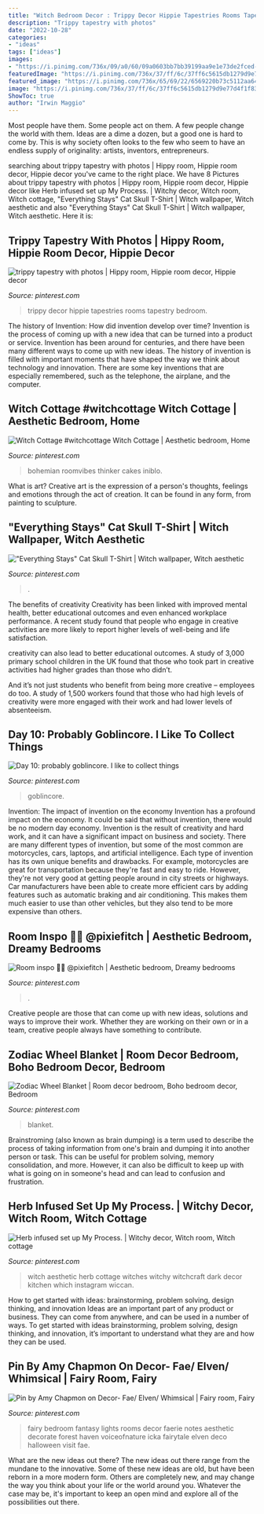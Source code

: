 ```yaml
---
title: "Witch Bedroom Decor : Trippy Decor Hippie Tapestries Rooms Tapestry Bedroom"
description: "Trippy tapestry with photos"
date: "2022-10-28"
categories:
- "ideas"
tags: ["ideas"]
images:
- "https://i.pinimg.com/736x/09/a0/60/09a0603bb7bb39199aa9e1e73de2fced--trippy-tapestries.jpg"
featuredImage: "https://i.pinimg.com/736x/37/ff/6c/37ff6c5615db1279d9e77d4f1f83e3ed.jpg"
featured_image: "https://i.pinimg.com/736x/65/69/22/6569220b73c5112aa64403ccb9480566.jpg"
image: "https://i.pinimg.com/736x/37/ff/6c/37ff6c5615db1279d9e77d4f1f83e3ed.jpg"
ShowToc: true
author: "Irwin Maggio"
---
```



Most people have them. Some people act on them. A few people change the world with them. Ideas are a dime a dozen, but a good one is hard to come by. This is why society often looks to the few who seem to have an endless supply of originality: artists, inventors, entrepreneurs.

	

		
searching about trippy tapestry with photos | Hippy room, Hippie room decor, Hippie decor you've came to the right place. We have 8 Pictures about trippy tapestry with photos | Hippy room, Hippie room decor, Hippie decor like Herb infused set up My Process. | Witchy decor, Witch room, Witch cottage, &quot;Everything Stays&quot; Cat Skull T-Shirt | Witch wallpaper, Witch aesthetic and also &quot;Everything Stays&quot; Cat Skull T-Shirt | Witch wallpaper, Witch aesthetic. Here it is:
		
    
## Trippy Tapestry With Photos | Hippy Room, Hippie Room Decor, Hippie Decor

<img loading=lazy src="https://i.pinimg.com/736x/09/a0/60/09a0603bb7bb39199aa9e1e73de2fced--trippy-tapestries.jpg" onerror="this.onerror=null;this.src='https://tse3.mm.bing.net/th?id=OIP.2BcTOz5u4LjRUZ7J_MT7fgHaFj&amp;pid=15.1';" alt="trippy tapestry with photos | Hippy room, Hippie room decor, Hippie decor">

_Source: pinterest.com_

>trippy decor hippie tapestries rooms tapestry bedroom. 

	

The history of Invention: How did invention develop over time?
Invention is the process of coming up with a new idea that can be turned into a product or service. Invention has been around for centuries, and there have been many different ways to come up with new ideas. The history of invention is filled with important moments that have shaped the way we think about technology and innovation. There are some key inventions that are especially remembered, such as the telephone, the airplane, and the computer.

    
## Witch Cottage #witchcottage Witch Cottage | Aesthetic Bedroom, Home

<img loading=lazy src="https://i.pinimg.com/736x/65/69/22/6569220b73c5112aa64403ccb9480566.jpg" onerror="this.onerror=null;this.src='https://tse1.mm.bing.net/th?id=OIP.-4nl0gmxbZ3pQb2BG8zZkQHaFj&amp;pid=15.1';" alt="Witch Cottage #witchcottage Witch Cottage | Aesthetic bedroom, Home">

_Source: pinterest.com_

>bohemian roomvibes thinker cakes iniblo. 

	

What is art?
Creative art is the expression of a person's thoughts, feelings and emotions through the act of creation. It can be found in any form, from painting to sculpture.

    
## &quot;Everything Stays&quot; Cat Skull T-Shirt | Witch Wallpaper, Witch Aesthetic

<img loading=lazy src="https://i.pinimg.com/736x/79/66/eb/7966eba925abef70ee25546df6156446.jpg" onerror="this.onerror=null;this.src='https://tse3.mm.bing.net/th?id=OIP.p7zuBFu1JlOUQ0BDhK_sBgHaJ3&amp;pid=15.1';" alt="&quot;Everything Stays&quot; Cat Skull T-Shirt | Witch wallpaper, Witch aesthetic">

_Source: pinterest.com_

>. 

	

The benefits of creativity
Creativity has been linked with improved mental health, better educational outcomes and even enhanced workplace performance.
A recent study found that people who engage in creative activities are more likely to report higher levels of well-being and life satisfaction.

 creativity can also lead to better educational outcomes. A study of 3,000 primary school children in the UK found that those who took part in creative activities had higher grades than those who didn’t.

And it’s not just students who benefit from being more creative – employees do too. A study of 1,500 workers found that those who had high levels of creativity were more engaged with their work and had lower levels of absenteeism.

    
## Day 10: Probably Goblincore. I Like To Collect Things

<img loading=lazy src="https://i.pinimg.com/736x/50/4e/97/504e9714a5b2f506adb12ecee2080fff.jpg" onerror="this.onerror=null;this.src='https://tse1.mm.bing.net/th?id=OIP.B0xsAvun7zte6jjeguNKNwHaHa&amp;pid=15.1';" alt="Day 10: probably goblincore. I like to collect things">

_Source: pinterest.com_

>goblincore. 

	

Invention: The impact of invention on the economy
Invention has a profound impact on the economy. It could be said that without invention, there would be no modern day economy. Invention is the result of creativity and hard work, and it can have a significant impact on business and society. There are many different types of invention, but some of the most common are motorcycles, cars, laptops, and artificial intelligence. Each type of invention has its own unique benefits and drawbacks. For example, motorcycles are great for transportation because they're fast and easy to ride. However, they're not very good at getting people around in city streets or highways. Car manufacturers have been able to create more efficient cars by adding features such as automatic braking and air conditioning. This makes them much easier to use than other vehicles, but they also tend to be more expensive than others.

    
## Room Inspo 🌿😍 @pixiefitch | Aesthetic Bedroom, Dreamy Bedrooms

<img loading=lazy src="https://i.pinimg.com/736x/6c/e3/45/6ce34587ac2d0173c678ab7d0f4ab9c1.jpg" onerror="this.onerror=null;this.src='https://tse4.mm.bing.net/th?id=OIP.uQLxPGA6FOKyfQIHH_W0hAHaHT&amp;pid=15.1';" alt="Room inspo 🌿😍 @pixiefitch | Aesthetic bedroom, Dreamy bedrooms">

_Source: pinterest.com_

>. 

	

Creative people are those that can come up with new ideas, solutions and ways to improve their work. Whether they are working on their own or in a team, creative people always have something to contribute.

    
## Zodiac Wheel Blanket | Room Decor Bedroom, Boho Bedroom Decor, Bedroom

<img loading=lazy src="https://i.pinimg.com/736x/37/ff/6c/37ff6c5615db1279d9e77d4f1f83e3ed.jpg" onerror="this.onerror=null;this.src='https://tse1.mm.bing.net/th?id=OIP.biIT_AjqLX08L90SNe5E0gHaLH&amp;pid=15.1';" alt="Zodiac Wheel Blanket | Room decor bedroom, Boho bedroom decor, Bedroom">

_Source: pinterest.com_

>blanket. 

	

Brainstroming (also known as brain dumping) is a term used to describe the process of taking information from one's brain and dumping it into another person or task. This can be useful for problem solving, memory consolidation, and more. However, it can also be difficult to keep up with what is going on in someone's head and can lead to confusion and frustration.

    
## Herb Infused Set Up My Process. | Witchy Decor, Witch Room, Witch Cottage

<img loading=lazy src="https://i.pinimg.com/originals/98/27/38/982738e75893a24c364acedb8e90d3e6.jpg" onerror="this.onerror=null;this.src='https://tse1.mm.bing.net/th?id=OIP.JO_3ImvOqoIl_ZtfsUyNvgHaJQ&amp;pid=15.1';" alt="Herb infused set up My Process. | Witchy decor, Witch room, Witch cottage">

_Source: pinterest.com_

>witch aesthetic herb cottage witches witchy witchcraft dark decor kitchen which instagram wiccan. 

	

How to get started with ideas: brainstorming, problem solving, design thinking, and innovation
Ideas are an important part of any product or business. They can come from anywhere, and can be used in a number of ways. To get started with ideas brainstorming, problem solving, design thinking, and innovation, it’s important to understand what they are and how they can be used.

    
## Pin By Amy Chapmon On Decor- Fae/ Elven/ Whimsical | Fairy Room, Fairy

<img loading=lazy src="https://i.pinimg.com/736x/f3/c1/18/f3c1180d03b6343af64864b3007db849.jpg" onerror="this.onerror=null;this.src='https://tse1.mm.bing.net/th?id=OIP.KIXaSs5u6P4bGYmpMbzZzgHaKK&amp;pid=15.1';" alt="Pin by Amy Chapmon on Decor- Fae/ Elven/ Whimsical | Fairy room, Fairy">

_Source: pinterest.com_

>fairy bedroom fantasy lights rooms decor faerie notes aesthetic decorate forest haven voiceofnature icka fairytale elven deco halloween visit fae. 

	

What are the new ideas out there?
The new ideas out there range from the mundane to the innovative. Some of these new ideas are old, but have been reborn in a more modern form. Others are completely new, and may change the way you think about your life or the world around you. Whatever the case may be, it's important to keep an open mind and explore all of the possibilities out there.

